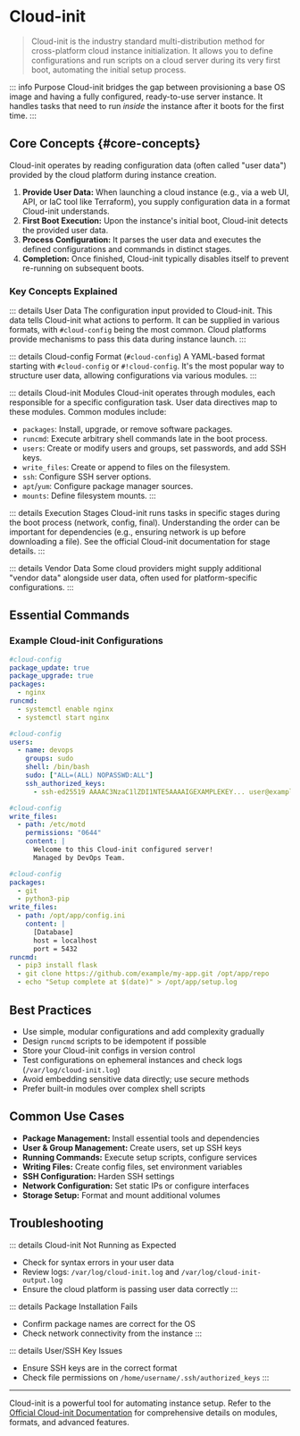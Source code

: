 # Cloud-init <Badge type="info" text="Instance Initialization" />

> Cloud-init is the industry standard multi-distribution method for cross-platform cloud instance initialization. It allows you to define configurations and run scripts on a cloud server during its very first boot, automating the initial setup process.

::: info Purpose
Cloud-init bridges the gap between provisioning a base OS image and having a fully configured, ready-to-use server instance. It handles tasks that need to run _inside_ the instance after it boots for the first time.
:::

## Core Concepts {#core-concepts}

Cloud-init operates by reading configuration data (often called "user data") provided by the cloud platform during instance creation.

1.  **Provide User Data:** When launching a cloud instance (e.g., via a web UI, API, or IaC tool like Terraform), you supply configuration data in a format Cloud-init understands.
2.  **First Boot Execution:** Upon the instance's initial boot, Cloud-init detects the provided user data.
3.  **Process Configuration:** It parses the user data and executes the defined configurations and commands in distinct stages.
4.  **Completion:** Once finished, Cloud-init typically disables itself to prevent re-running on subsequent boots.

### Key Concepts Explained

::: details User Data
The configuration input provided to Cloud-init. This data tells Cloud-init what actions to perform. It can be supplied in various formats, with `#cloud-config` being the most common. Cloud platforms provide mechanisms to pass this data during instance launch.
:::

::: details Cloud-config Format (`#cloud-config`) <Badge type="tip" text="YAML" />
A YAML-based format starting with `#cloud-config` or `#!cloud-config`. It's the most popular way to structure user data, allowing configurations via various modules.
:::

::: details Cloud-init Modules
Cloud-init operates through modules, each responsible for a specific configuration task. User data directives map to these modules. Common modules include:

- `packages`: Install, upgrade, or remove software packages.
- `runcmd`: Execute arbitrary shell commands late in the boot process.
- `users`: Create or modify users and groups, set passwords, and add SSH keys.
- `write_files`: Create or append to files on the filesystem.
- `ssh`: Configure SSH server options.
- `apt`/`yum`: Configure package manager sources.
- `mounts`: Define filesystem mounts.
:::

::: details Execution Stages
Cloud-init runs tasks in specific stages during the boot process (network, config, final). Understanding the order can be important for dependencies (e.g., ensuring network is up before downloading a file). See the official Cloud-init documentation for stage details.
:::

::: details Vendor Data
Some cloud providers might supply additional "vendor data" alongside user data, often used for platform-specific configurations.
:::

## Essential Commands <Badge type="tip" text="Core CLI" />

### Example Cloud-init Configurations

```yaml
#cloud-config
package_update: true
package_upgrade: true
packages:
  - nginx
runcmd:
  - systemctl enable nginx
  - systemctl start nginx
```

```yaml
#cloud-config
users:
  - name: devops
    groups: sudo
    shell: /bin/bash
    sudo: ["ALL=(ALL) NOPASSWD:ALL"]
    ssh_authorized_keys:
      - ssh-ed25519 AAAAC3NzaC1lZDI1NTE5AAAAIGEXAMPLEKEY... user@example.com
```

```yaml
#cloud-config
write_files:
  - path: /etc/motd
    permissions: "0644"
    content: |
      Welcome to this Cloud-init configured server!
      Managed by DevOps Team.
```

```yaml
#cloud-config
packages:
  - git
  - python3-pip
write_files:
  - path: /opt/app/config.ini
    content: |
      [Database]
      host = localhost
      port = 5432
runcmd:
  - pip3 install flask
  - git clone https://github.com/example/my-app.git /opt/app/repo
  - echo "Setup complete at $(date)" > /opt/app/setup.log
```

## Best Practices

- Use simple, modular configurations and add complexity gradually
- Design `runcmd` scripts to be idempotent if possible
- Store your Cloud-init configs in version control
- Test configurations on ephemeral instances and check logs (`/var/log/cloud-init.log`)
- Avoid embedding sensitive data directly; use secure methods
- Prefer built-in modules over complex shell scripts

## Common Use Cases

- **Package Management:** Install essential tools and dependencies
- **User & Group Management:** Create users, set up SSH keys
- **Running Commands:** Execute setup scripts, configure services
- **Writing Files:** Create config files, set environment variables
- **SSH Configuration:** Harden SSH settings
- **Network Configuration:** Set static IPs or configure interfaces
- **Storage Setup:** Format and mount additional volumes

## Troubleshooting <Badge type="warning" text="Common Issues" />

::: details Cloud-init Not Running as Expected
- Check for syntax errors in your user data
- Review logs: `/var/log/cloud-init.log` and `/var/log/cloud-init-output.log`
- Ensure the cloud platform is passing user data correctly
:::

::: details Package Installation Fails
- Confirm package names are correct for the OS
- Check network connectivity from the instance
:::

::: details User/SSH Key Issues
- Ensure SSH keys are in the correct format
- Check file permissions on `/home/username/.ssh/authorized_keys`
:::

---

Cloud-init is a powerful tool for automating instance setup. Refer to the [Official Cloud-init Documentation](https://cloudinit.readthedocs.io/) for comprehensive details on modules, formats, and advanced features.
